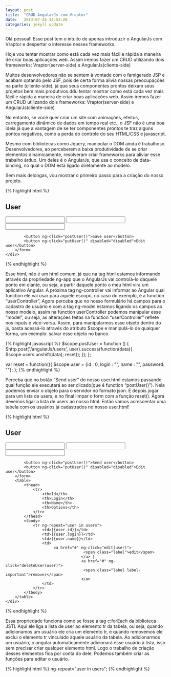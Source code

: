 ```yaml
---
layout: post
title:  "CRUD AngularJs com Vraptor"
date:   2013-07-26 14:52:28
categories: jekyll update
---
```

<p>
Olá pessoal!
Esse post tem o intuito de apenas introduzir o AngularJs com Vraptor e despertar o interesse nesses frameworks.

Hoje vou tentar mostrar como está cada vez mais fácil e rápida a maneira de criar boas aplicações web. Assim iremos fazer um CRUD utilizando dois frameworks: Vraptor(server-side) e AngularJs(cliente-side)

<p>
Muitos desenvolvedores não se sentem à vontade com o famigerado JSP e acabam optando pelo JSF, pois de certa forma alivia nossas preocupações na parte (cliente-side), já que seus componentes prontos deixam seus projetos bem mais produtivos.ddu tentar mostrar como está cada vez mais fácil e rápida a maneira de criar boas aplicações web. Assim iremos fazer um CRUD utilizando dois frameworks: Vraptor(server-side) e AngularJs(cliente-side)

<p>
No entanto, se você quer criar um site com animações, efeitos, carregamento dinâmico de dados em tempo real etc., o JSF não é uma boa ideia já que a vantagem de se ter componentes prontos te traz alguns pontos negativos, como a perda do controle do seu HTML/CSS e javascript.


Mesmo com bibliotecas como Jquery, manipular o DOM ainda é trabalhoso. Desenvolvedores, ao perceberem a baixa produtividade de se criar elementos dinamicamente, resolveram criar frameworks para aliviar esse trabalho árduo. Um deles é o AngularJs, que usa o conceito de data-binding, no qual o DOM está ligado diretamente ao modelo.

Sem mais delongas, vou mostrar o primeiro passo para a criação do nosso projeto.
</p>

{% highlight html %}
<html ng-app>
<body ng-controller="userController">
<h2>User</h2>
    <div>
        <form class="form">
            <input type="hidden" value="" ng-model="user.id">
            <input type="text" ng-model="user.login">
            <input type="text" ng-model="user.name">
            <input type="password" ng-model="user.password">
 
            <button ng-click="postUser()">Save user</button>
            <button ng-click="putUser()" disabled="disabled">Edit user</button>
        </form>
    </div>
</body>
<script type="text/javascript" src="js/jquery-min.js"></script>
<script type="text/javascript" src="js/angular.min.js"></script>
<script type="text/javascript" src="js/userController.js"></script>
</html>
{% endhighlight %}

<p>
Esse html, não é um html comum, já que na tag html estamos informando através da propriedade ng-app que o AngularJs vai controlá-lo daquele ponto em diante, ou seja, a partir daquele ponto o meu html vira um aplicativo Angular.
A próxima tag ng-controller vai informar ao Angular qual function ele vai usar para aquele escopo, no caso do exemplo, é a function “userController”, Agora perceba que no nosso formulário há campos para o cadastro de usuário e com a tag ng-model estamos ligando os campos ao nosso modelo, assim na function userController podemos manipular esse “model”, ou seja, as alterações feitas na function “userController” reflete nos inputs e vice-versa.
Assim, para manipularmos esse objeto dentro do js, basta acessá-lo através do atributo $scope e manipulá-lo de qualquer forma, um exemplo: salvar esse objeto no banco.
</p>


{% highlight javascript %}
$scope.postUser = function () {
    $http.post('/angularJs/users', user).success(function(data){
        $scope.users.unshift(data);
        reset();
    });
};
 
var reset = function(){
    $scope.user = {id : 0, login : "", name : "", password: ""};
};
{% endhighlight %}


<p>
Perceba que no botão “Send user” do nosso user.html estamos passando qual função ele executará ao ser clicado(que é function “postUser()”). Nela podemos enviar o objeto para o servidor no formato json. E depois jogar para um lista de users, e no final limpar o form com a função reset(). Agora devemos ligar a lista de users ao nosso html. Então vamos acrescentar uma tabela com os usuários já cadastrados no nosso user.html!
</p>

{% highlight html %}
<html ng-app>
<body ng-controller="userController" style="margin-left: 20px">
<h2>User</h2>
	<div>
		<form class="form">
			<input type="hidden" value="" ng-model="user.id">
			<input type="text" ng-model="user.login">
			<input type="text" ng-model="user.name">
			<input type="password" ng-model="user.password">
 
			<button ng-click="postUser()">Send user</button>
			<button ng-click="putUser()" disabled="disabled">Edit user</button>
		</form>
		<table>
			<thead>
				<tr>
					<th>Id</th>
					<th>Login</th>
					<th>Name</th>
					<th>Options</th>
				</tr>
			</thead>
			<tbody>
				<tr ng-repeat="user in users">
					<td>{{user.id}}</td>
					<td>{{user.login}}</td>
					<td>{{user.name}}</td>
					<td>
					     <a href="#" ng-click="edit(user)">
	                  		          <span class="label">edit</span>
	                  	             </a> |
	                  	             <a href="#" ng-click="deleteUser(user)">
	                  		          <span class="label label-important">remover</span>
	                  	             </a>	
					</td>
				</tr>
			</tbody>
		</table>
	</div>
</body>
<script type="text/javascript" src="js/jquery-min.js"></script>
<script type="text/javascript" src="js/angular.min.js"></script>
<script type="text/javascript" src="js/userController.js"></script>
{% endhighlight %}

Essa propriedade funciona como se fosse a tag c:forEach da biblioteca JSTL
Aqui ele liga a lista de user ao elemento tr da tabela, ou seja, quando adicionamos um usuário ele cria um elemento tr, e quando removemos ele exclui o elemento tr vinculado àquele usuário da tabela.
Ao adicionarmos um usuário, o angular automaticamente adicionará esse usuário à lista, isso sem precisar criar qualquer elemento html. Logo o trabalho de criação desses elementos fica por conta do dele.
Podemos também criar as funções para editar o usuário.

{% highlight html %}
ng-repeat="user in users";
{% endhighlight %}
